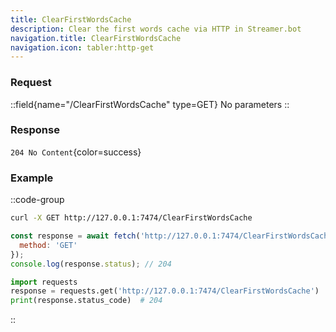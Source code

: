 ```yaml
---
title: ClearFirstWordsCache
description: Clear the first words cache via HTTP in Streamer.bot
navigation.title: ClearFirstWordsCache
navigation.icon: tabler:http-get
---
```


### Request

::field{name="/ClearFirstWordsCache" type=GET}
No parameters
::

### Response

`204 No Content`{color=success}

### Example

::code-group
  ```bash [Terminal]
  curl -X GET http://127.0.0.1:7474/ClearFirstWordsCache
  ```

  ```js [js]
  const response = await fetch('http://127.0.0.1:7474/ClearFirstWordsCache', {
    method: 'GET'
  });
  console.log(response.status); // 204
  ```

  ```py [py]
  import requests
  response = requests.get('http://127.0.0.1:7474/ClearFirstWordsCache')
  print(response.status_code)  # 204
  ```
::